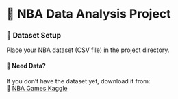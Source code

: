 # 🏀 NBA Data Analysis Project  

### 📂 **Dataset Setup**  
Place your NBA dataset (CSV file) in the project directory.  

#### 💾 **Need Data?**  
If you don’t have the dataset yet, download it from:  
🔗 [NBA Games Kaggle](https://www.kaggle.com/datasets/nathanlauga/nba-games)
